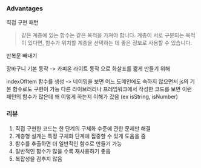 ### Advantages

직접 구현 패턴
> 같은 계층에 있는 함수는 같은 목적을 가져야 합니다.
> 계층이 서로 구분되는 목적이 있다면, 함수가 위치할 계층을 선택하는 데 좋은 정보로 사용할 수 있습니다.

반복문 빼내기

장바구니 기본 동작  -> 카피온 라이트 동작 으로 화살표를 짧게 만들기 위해

indexOfItem 함수를 생성 -> 네이밍을 보면 어느 도메인에도 속하지 않으면서 js의 기본 함수로도 구현이 가능
다른 라이브러리나 프레임워크에서 작성한 코드를 보면 이런 패턴의 함수가 많은데 왜 이렇게 하는지 이해가 갔음 (ex isString, isNumber)

### 리뷰
1. 직접 구현한 코드는 한 단계의 구체화 수준에 관한 문제만 해결
2. 계층형 설계는 특정 구체화 단계에 집중할 수 있게 도움을 줌
3. 함수를 추출하면 더 일반적인 함수로 만들기 가능
4. 일반적인 함수가 많을 수록 재사용하기 좋음
5. 복잡성을 감추지 않음
